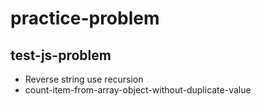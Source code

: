 # practice-problem
## test-js-problem
 * Reverse string use recursion
 * count-item-from-array-object-without-duplicate-value
